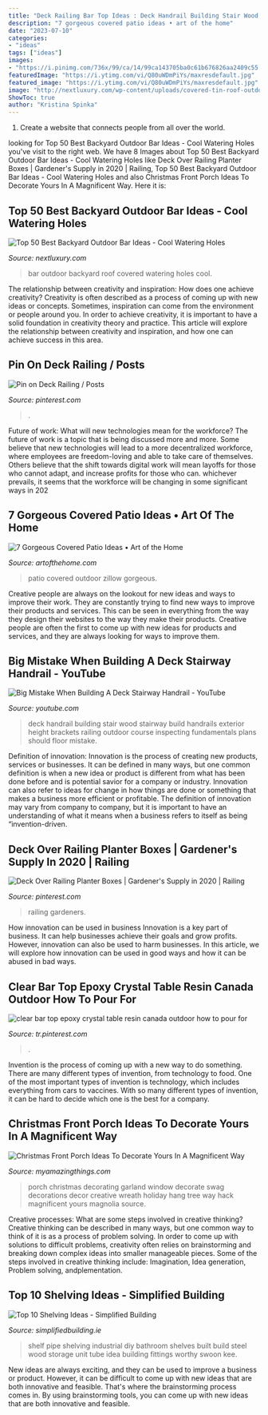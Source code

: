 ```yaml
---
title: "Deck Railing Bar Top Ideas : Deck Handrail Building Stair Wood Stairway Build Handrails Exterior Height Brackets Railing Outdoor Course Inspecting Fundamentals Plans Should Floor Mistake"
description: "7 gorgeous covered patio ideas • art of the home"
date: "2023-07-10"
categories:
- "ideas"
tags: ["ideas"]
images:
- "https://i.pinimg.com/736x/99/ca/14/99ca143705ba0c61b676826aa2409c55.jpg"
featuredImage: "https://i.ytimg.com/vi/Q80uWDmPiYs/maxresdefault.jpg"
featured_image: "https://i.ytimg.com/vi/Q80uWDmPiYs/maxresdefault.jpg"
image: "http://nextluxury.com/wp-content/uploads/covered-tin-roof-outdoor-bar-ideas.jpg"
ShowToc: true
author: "Kristina Spinka"
---
```



1. Create a website that connects people from all over the world.

	

		
looking for Top 50 Best Backyard Outdoor Bar Ideas - Cool Watering Holes you've visit to the right web. We have 8 Images about Top 50 Best Backyard Outdoor Bar Ideas - Cool Watering Holes like Deck Over Railing Planter Boxes | Gardener&#039;s Supply in 2020 | Railing, Top 50 Best Backyard Outdoor Bar Ideas - Cool Watering Holes and also Christmas Front Porch Ideas To Decorate Yours In A Magnificent Way. Here it is:
		
    
## Top 50 Best Backyard Outdoor Bar Ideas - Cool Watering Holes

<img loading=lazy src="http://nextluxury.com/wp-content/uploads/covered-tin-roof-outdoor-bar-ideas.jpg" onerror="this.onerror=null;this.src='https://tse2.mm.bing.net/th?id=OIP.4HDjVfiEmesOo7J0pUBWqQAAAA&amp;pid=15.1';" alt="Top 50 Best Backyard Outdoor Bar Ideas - Cool Watering Holes">

_Source: nextluxury.com_

>bar outdoor backyard roof covered watering holes cool. 

	

The relationship between creativity and inspiration: How does one achieve creativity?
Creativity is often described as a process of coming up with new ideas or concepts. Sometimes, inspiration can come from the environment or people around you. In order to achieve creativity, it is important to have a solid foundation in creativity theory and practice. This article will explore the relationship between creativity and inspiration, and how one can achieve success in this area.

    
## Pin On Deck Railing / Posts

<img loading=lazy src="https://i.pinimg.com/736x/76/88/20/7688209e910730c4cac602429ceb23b4.jpg" onerror="this.onerror=null;this.src='https://tse4.mm.bing.net/th?id=OIP.i3B0GZ_ayYeLblgK5byVXQHaF7&amp;pid=15.1';" alt="Pin on Deck Railing / Posts">

_Source: pinterest.com_

>. 

	

Future of work: What will new technologies mean for the workforce?
The future of work is a topic that is being discussed more and more. Some believe that new technologies will lead to a more decentralized workforce, where employees are freedom-loving and able to take care of themselves. Others believe that the shift towards digital work will mean layoffs for those who cannot adapt, and increase profits for those who can. whichever prevails, it seems that the workforce will be changing in some significant ways in 202
    
## 7 Gorgeous Covered Patio Ideas • Art Of The Home

<img loading=lazy src="https://www.artofthehome.com/wp-content/uploads/2017/04/02-Outdoor-Covered-Patio-Ideas.jpg" onerror="this.onerror=null;this.src='https://tse3.mm.bing.net/th?id=OIP.SdXMi1I9a_JcB2e-G7aUiwHaLB&amp;pid=15.1';" alt="7 Gorgeous Covered Patio Ideas • Art of the Home">

_Source: artofthehome.com_

>patio covered outdoor zillow gorgeous. 

	

Creative people are always on the lookout for new ideas and ways to improve their work. They are constantly trying to find new ways to improve their products and services. This can be seen in everything from the way they design their websites to the way they make their products. Creative people are often the first to come up with new ideas for products and services, and they are always looking for ways to improve them.

    
## Big Mistake When Building A Deck Stairway Handrail - YouTube

<img loading=lazy src="https://i.ytimg.com/vi/Q80uWDmPiYs/maxresdefault.jpg" onerror="this.onerror=null;this.src='https://tse2.mm.bing.net/th?id=OIP.uUpk1Q6OQ4GKs6TXkNwmLAHaEK&amp;pid=15.1';" alt="Big Mistake When Building A Deck Stairway Handrail - YouTube">

_Source: youtube.com_

>deck handrail building stair wood stairway build handrails exterior height brackets railing outdoor course inspecting fundamentals plans should floor mistake. 

	

Definition of innovation:
Innovation is the process of creating new products, services or businesses. It can be defined in many ways, but one common definition is when a new idea or product is different from what has been done before and is potential savior for a company or industry. Innovation can also refer to ideas for change in how things are done or something that makes a business more efficient or profitable. The definition of innovation may vary from company to company, but it is important to have an understanding of what it means when a business refers to itself as being “invention-driven.

    
## Deck Over Railing Planter Boxes | Gardener&#039;s Supply In 2020 | Railing

<img loading=lazy src="https://i.pinimg.com/736x/88/6b/67/886b67c4ce0c56d1fd9b7dc96b1508a9.jpg" onerror="this.onerror=null;this.src='https://tse4.mm.bing.net/th?id=OIP.vdrRP36HhnTrrHi1jNsfuQHaJ4&amp;pid=15.1';" alt="Deck Over Railing Planter Boxes | Gardener&#039;s Supply in 2020 | Railing">

_Source: pinterest.com_

>railing gardeners. 

	

How innovation can be used in business
Innovation is a key part of business. It can help businesses achieve their goals and grow profits. However, innovation can also be used to harm businesses. In this article, we will explore how innovation can be used in good ways and how it can be abused in bad ways.

    
## Clear Bar Top Epoxy Crystal Table Resin Canada Outdoor How To Pour For

<img loading=lazy src="https://i.pinimg.com/736x/99/ca/14/99ca143705ba0c61b676826aa2409c55.jpg" onerror="this.onerror=null;this.src='https://tse1.mm.bing.net/th?id=OIP.ddN_I9eoGq2rqXiSCYTQRQHaJ3&amp;pid=15.1';" alt="clear bar top epoxy crystal table resin canada outdoor how to pour for">

_Source: tr.pinterest.com_

>. 

	

Invention is the process of coming up with a new way to do something. There are many different types of invention, from technology to food. One of the most important types of invention is technology, which includes everything from cars to vaccines. With so many different types of invention, it can be hard to decide which one is the best for a company.

    
## Christmas Front Porch Ideas To Decorate Yours In A Magnificent Way

<img loading=lazy src="http://myamazingthings.com/wp-content/uploads/2017/11/christmas-front-porch-decor-5-.jpg" onerror="this.onerror=null;this.src='https://tse3.mm.bing.net/th?id=OIP.1omGm_WA6Pzf0pUqsfJPyQHaLH&amp;pid=15.1';" alt="Christmas Front Porch Ideas To Decorate Yours In A Magnificent Way">

_Source: myamazingthings.com_

>porch christmas decorating garland window decorate swag decorations decor creative wreath holiday hang tree way hack magnificent yours magnolia source. 

	

Creative processes: What are some steps involved in creative thinking?
Creative thinking can be described in many ways, but one common way to think of it is as a process of problem solving. In order to come up with solutions to difficult problems, creativity often relies on brainstorming and breaking down complex ideas into smaller manageable pieces. Some of the steps involved in creative thinking include: Imagination, Idea generation, Problem solving, andplementation.

    
## Top 10 Shelving Ideas - Simplified Building

<img loading=lazy src="https://simplifiedbuilding.ie/media/catalog/product/cache/9/image/9df78eab33525d08d6e5fb8d27136e95/t/a/tall_shelf_unit_3.jpg" onerror="this.onerror=null;this.src='https://tse2.mm.bing.net/th?id=OIP.CR1x7fo6vahj4o13V0rLWQHaLH&amp;pid=15.1';" alt="Top 10 Shelving Ideas - Simplified Building">

_Source: simplifiedbuilding.ie_

>shelf pipe shelving industrial diy bathroom shelves built build steel wood storage unit tube idea building fittings worthy swoon kee. 

	

New ideas are always exciting, and they can be used to improve a business or product. However, it can be difficult to come up with new ideas that are both innovative and feasible. That's where the brainstorming process comes in. By using brainstorming tools, you can come up with new ideas that are both innovative and feasible.

